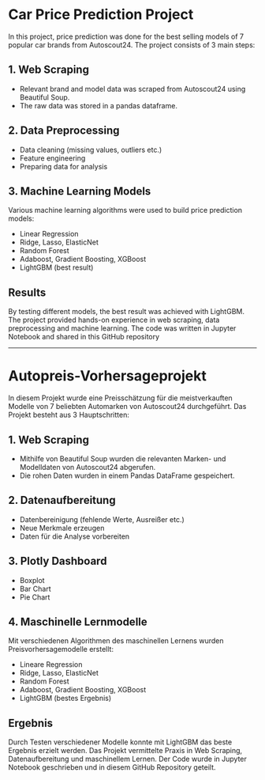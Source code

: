 # Car Price Prediction Project
In this project, price prediction was done for the best selling models of 7 popular car brands from Autoscout24. The project consists of 3 main steps:
## 1. Web Scraping
- Relevant brand and model data was scraped from Autoscout24 using Beautiful Soup.
- The raw data was stored in a pandas dataframe.
## 2. Data Preprocessing
- Data cleaning (missing values, outliers etc.)
- Feature engineering
- Preparing data for analysis
## 3. Machine Learning Models
Various machine learning algorithms were used to build price prediction models:
- Linear Regression
- Ridge, Lasso, ElasticNet
- Random Forest
- Adaboost, Gradient Boosting, XGBoost
- LightGBM (best result)
## Results
By testing different models, the best result was achieved with LightGBM. The project provided hands-on experience in web scraping, data preprocessing and machine learning.
The code was written in Jupyter Notebook and shared in this GitHub repository

------------------------------------------------

# Autopreis-Vorhersageprojekt
In diesem Projekt wurde eine Preisschätzung für die meistverkauften Modelle von 7 beliebten Automarken von Autoscout24 durchgeführt. Das Projekt besteht aus 3 Hauptschritten:
## 1. Web Scraping
- Mithilfe von Beautiful Soup wurden die relevanten Marken- und Modelldaten von Autoscout24 abgerufen.
- Die rohen Daten wurden in einem Pandas DataFrame gespeichert.
## 2. Datenaufbereitung
- Datenbereinigung (fehlende Werte, Ausreißer etc.)
- Neue Merkmale erzeugen
- Daten für die Analyse vorbereiten
## 3. Plotly Dashboard
- Boxplot
- Bar Chart
- Pie Chart
## 4. Maschinelle Lernmodelle
Mit verschiedenen Algorithmen des maschinellen Lernens wurden Preisvorhersagemodelle erstellt:
- Lineare Regression
- Ridge, Lasso, ElasticNet 
- Random Forest
- Adaboost, Gradient Boosting, XGBoost
- LightGBM (bestes Ergebnis)
## Ergebnis
Durch Testen verschiedener Modelle konnte mit LightGBM das beste Ergebnis erzielt werden. Das Projekt vermittelte Praxis in Web Scraping, Datenaufbereitung und maschinellem Lernen.
Der Code wurde in Jupyter Notebook geschrieben und in diesem GitHub Repository geteilt.
